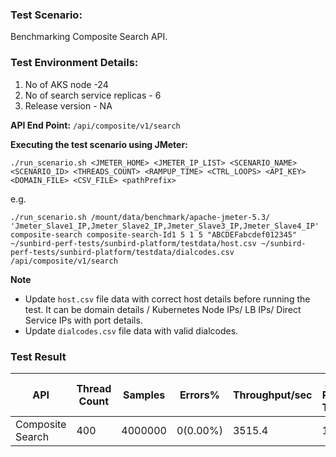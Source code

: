 ### Test Scenario:

Benchmarking Composite Search API.


### Test Environment Details:
1. No of AKS node -24
2. No of search service replicas - 6
3. Release version - NA


**API End Point:** `/api/composite/v1/search`


**Executing the test scenario using JMeter:**

```./run_scenario.sh <JMETER_HOME> <JMETER_IP_LIST> <SCENARIO_NAME> <SCENARIO_ID> <THREADS_COUNT> <RAMPUP_TIME> <CTRL_LOOPS> <API_KEY> <DOMAIN_FILE> <CSV_FILE> <pathPrefix>```

e.g.

```./run_scenario.sh /mount/data/benchmark/apache-jmeter-5.3/ 'Jmeter_Slave1_IP,Jmeter_Slave2_IP,Jmeter_Slave3_IP,Jmeter_Slave4_IP' composite-search composite-search-Id1 5 1 5 "ABCDEFabcdef012345" ~/sunbird-perf-tests/sunbird-platform/testdata/host.csv ~/sunbird-perf-tests/sunbird-platform/testdata/dialcodes.csv /api/composite/v1/search```


**Note**
- Update `host.csv` file data with correct host details before running the test. It can be domain details / Kubernetes Node IPs/ LB IPs/ Direct Service IPs with port details.
- Update `dialcodes.csv` file data with valid dialcodes.

### Test Result

| API               | Thread Count  | Samples  | Errors%   | Throughput/sec  |Avg Resp Time |   95th pct |  99th pct   |
| ------------------| ------------- | -------- | --------- | --------------- |--------------|------------|-------------|
| Composite Search | 400           | 4000000  |  0(0.00%) | 3515.4          |103          | 78          |104          |
